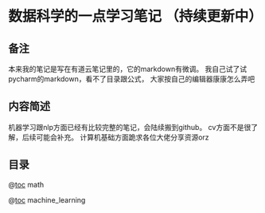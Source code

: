 # 数据科学的一点学习笔记 （持续更新中）

## 备注
本来我的笔记是写在有道云笔记里的，它的markdown有微调。
我自己试了试pycharm的markdown，看不了目录跟公式，
大家按自己的编辑器康康怎么弄吧

## 内容简述
机器学习跟nlp方面已经有比较完整的笔记，会陆续搬到github。
cv方面不是很了解，后续可能会补充。
计算机基础方面跪求各位大佬分享资源orz



## 目录

@[toc](math) math

@[toc](machine_learning) machine_learning
